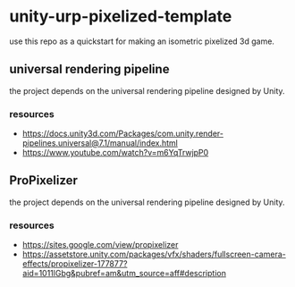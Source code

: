 # unity-urp-pixelized-template

use this repo as a quickstart for making an isometric pixelized 3d game.

## universal rendering pipeline

the project depends on the universal rendering pipeline designed by Unity.

### resources
- https://docs.unity3d.com/Packages/com.unity.render-pipelines.universal@7.1/manual/index.html
- https://www.youtube.com/watch?v=m6YqTrwjpP0

## ProPixelizer

the project depends on the universal rendering pipeline designed by Unity.

### resources
- https://sites.google.com/view/propixelizer
- https://assetstore.unity.com/packages/vfx/shaders/fullscreen-camera-effects/propixelizer-177877?aid=1011lGbg&pubref=am&utm_source=aff#description


